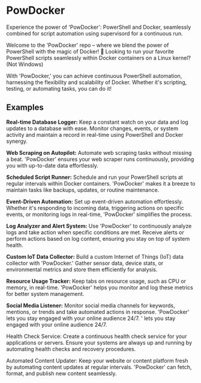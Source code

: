 # PowDocker
Experience the power of 'PowDocker': PowerShell and Docker, seamlessly combined for script automation using supervisord for a continuous run.

Welcome to the 'PowDocker' repo – where we blend the power of PowerShell with the magic of Docker! 🚀
Looking to run your favorite PowerShell scripts seamlessly within Docker containers on a Linux kernel? (Not Windows)

With 'PowDocker,' you can achieve continuous PowerShell automation, harnessing the flexibility and scalability of Docker. Whether it's scripting, testing, or automating tasks, you can do it!

## Examples

**Real-time Database Logger:**
Keep a constant watch on your data and log updates to a database with ease. Monitor changes, events, or system activity and maintain a record in real-time using PowerShell and Docker synergy.

**Web Scraping on Autopilot:**
Automate web scraping tasks without missing a beat. 'PowDocker' ensures your web scraper runs continuously, providing you with up-to-date data effortlessly.

**Scheduled Script Runner:**
Schedule and run your PowerShell scripts at regular intervals within Docker containers. 'PowDocker' makes it a breeze to maintain tasks like backups, updates, or routine maintenance.

**Event-Driven Automation:**
Set up event-driven automation effortlessly. Whether it's responding to incoming data, triggering actions on specific events, or monitoring logs in real-time, 'PowDocker' simplifies the process.

**Log Analyzer and Alert System:**
Use 'PowDocker' to continuously analyze logs and take action when specific conditions are met. Receive alerts or perform actions based on log content, ensuring you stay on top of system health.

**Custom IoT Data Collector:**
Build a custom Internet of Things (IoT) data collector with 'PowDocker.' Gather sensor data, device stats, or environmental metrics and store them efficiently for analysis.

**Resource Usage Tracker:**
Keep tabs on resource usage, such as CPU or memory, in real-time. 'PowDocker' helps you monitor and log these metrics for better system management.

**Social Media Listener:**
Monitor social media channels for keywords, mentions, or trends and take automated actions in response. 'PowDocker' lets you stay engaged with your online audience 24/7.
' lets you stay engaged with your online audience 24/7.

Health Check Service:
Create a continuous health check service for your applications or servers. Ensure your systems are always up and running by automating health checks and recovery procedures.

Automated Content Updater:
Keep your website or content platform fresh by automating content updates at regular intervals. 'PowDocker' can fetch, format, and publish new content seamlessly.
